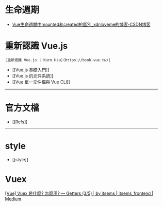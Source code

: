# 生命週期
- [Vue生命週期中mounted和created的區別_xdnloveme的博客-CSDN博客](https://blog.csdn.net/xdnloveme/article/details/78035065)

# 重新認識 Vue.js
```ad-abstract
[重新認識 Vue.js | Kuro Hsu](https://book.vue.tw/)
```
- [[Vue.js 基礎入門]]
- [[Vue.js 的元件系統]]
- [[Vue 單一元件檔與 Vue CLI]]



---
# 官方文檔
- [[Refs]]


---
# style
- [[style]]

# Vuex
[[Vue] Vuex 是什麼? 怎麼用? — Getters (3/5) | by itsems | itsems_frontend | Medium](https://medium.com/itsems-frontend/vue-vuex3-getters-6e83a6f7235e)